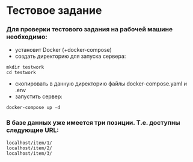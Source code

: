 # Тестовое задание

### Для проверки тестового задания на рабочей машине необходимо:

- установит Docker (+docker-compose)
- создать директорию для запуска сервера:
```
mkdir testwork
cd testwork
```
- скопировать в данную директорию файлы docker-compose.yaml и .env
- запустить сервер:
```
docker-compose up -d
```

### В базе данных уже имеется три позиции. Т.е. доступны следующие URL:
```
localhost/item/1/
localhost/item/2/
localhost/item/3/
```
